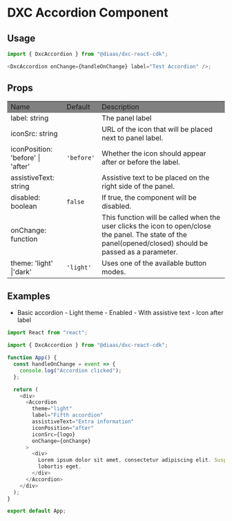# DXC Accordion Component

## Usage

```js
import { DxcAccordion } from "@diaas/dxc-react-cdk";

<DxcAccordion onChange={handleOnChange} label="Test Accordion" />;
```

## Props

<table>
    <tr style="background-color: grey">
        <td>Name</td>
        <td>Default</td>
        <td>Description</td>
    </tr>
    <tr>
        <td>label: string</td>
        <td></td>
        <td>The panel label</td>
    </tr>
    <tr>
        <td>iconSrc: string</td>
        <td></td>
        <td>URL of the icon that will be placed next to panel label.</td>
    </tr>
    <tr>
        <td>iconPosition: 'before' | 'after'</td>
        <td><code>'before'</code></td>
        <td>Whether the icon should appear after or before the label.</td>
    </tr>
    <tr>
        <td>assistiveText: string</td>
        <td></td>
        <td>Assistive text to be placed on the right side of the panel.</td>
    </tr>
    <tr>
        <td>disabled: boolean</td>
        <td><code>false</code></td>
        <td>If true, the component will be disabled.</td>
    </tr>
    <tr>
        <td>onChange: function</td>
        <td></td>
        <td>This function will be called when the user clicks the icon to open/close the panel. The state of the panel(opened/closed) should be passed as a parameter.</td>
    </tr>
    <tr>
        <td>theme: 'light' |'dark'</td>
        <td><code>'light'</code></td>
        <td>Uses one of the available button modes.</td>
    </tr>

</table>

## Examples

- Basic accordion - Light theme - Enabled - With assistive text - Icon after label

```js
import React from "react";

import { DxcAccordion } from "@diaas/dxc-react-cdk";

function App() {
  const handleOnChange = event => {
    console.log("Accordion clicked");
  };

  return (
    <div>
      <Accordion
        theme="light"
        label="Fifth accordion"
        assistiveText="Extra information"
        iconPosition="after"
        iconSrc={logo}
        onChange={onChange}
      >
        <div>
          Lorem ipsum dolor sit amet, consectetur adipiscing elit. Suspendisse malesuada lacus ex, sit amet blandit leo
          lobortis eget.
        </div>
      </Accordion>
    </div>
  );
}

export default App;
```
